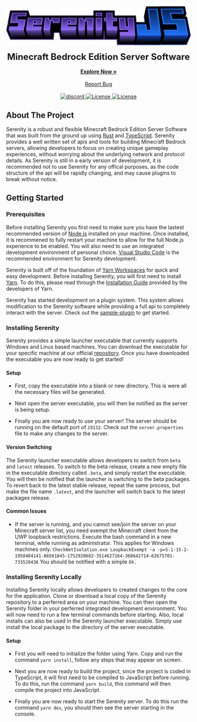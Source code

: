 <br/>
<p align="center">
  <a href="https://github.com/SerenityJS/serenity">
    <img src="./public/serenityjs-banner.png" alt="Logo">
  </a>
  <p align="center">
    <strong><font size = 5.5>Minecraft Bedrock Edition Server Software</font></strong>
    <br/>
    <br/>
    <a href="https://github.com/SerenityJS/serenity"><strong>Explore Now »</strong></a>
    <br/>
    <br/>
    <a href="https://github.com/SerenityJS/serenity/issues">Report Bug</a>
    <br/>
    <br/>
    <a href="https://discord.gg/jUcC3q59zg">
      <img alt="discord" src="https://img.shields.io/discord/854092607239356457?style=for-the-badge&color=%237289DA&label=Discord&logo=discord&logoColor=white">
    <a/>
    <a href="https://github.com/SerenityJS/serenity/blob/develop/LICENSE">
      <img alt="License" src="https://img.shields.io/github/license/SerenityJS/serenity?style=for-the-badge&label=Liscense&color=hotpink">
    <a/>
    <a href="https://www.npmjs.com/package/@serenityjs/launcher">
      <img alt="License" src="https://img.shields.io/npm/v/@serenityjs/launcher?style=for-the-badge&label=NPM&logo=npm&logoColor=white">
    <a/>
  </p>
</p>

## About The Project

Serenity is a robust and flexible Minecraft Bedrock Edition Server Software that was built from the ground up using [Rust](https://www.rust-lang.org/) and [TypeScript](https://www.typescriptlang.org/). Serenity provides a well written set of apis and tools for building Minecraft Bedrock servers, allowing developers to focus on creating unique gameplay experiences, without worrying about the underlying network and protocol details. As Serenity is still in a early version of development, it is recommended not to use Serenity for any offical purposes, as the code structure of the api will be rapidly changing, and may cause plugins to break without notice.

## Getting Started

### Prerequisites

Before installing Serenity you first need to make sure you have the lastest recommended version of [Node.js](https://nodejs.org/en/) installed on your machine. Once installed, it is recommened to fully restart your machine to allow for the full Node.js experience to be enabled. You will also need to use an integrated development environment of personal choice. [Visual Studio Code](https://code.visualstudio.com/) is the recommended environment for Serenity development.

Serenity is built off of the foundation of [Yarn Workspaces](https://yarnpkg.com/features/workspaces) for quick and easy development. Before installing Serenity, you will first need to install [Yarn](https://yarnpkg.com/). To do this, please read through the [Installation Guide](https://yarnpkg.com/getting-started/install) provided by the developers of Yarn.

Serenity has started development on a plugin system. This system allows modification to the Serenity software while providing a full api to completely interact with the server. Check out the [sample-plugin](https://github.com/SerenityJS/sample-plugin) to get started.

### Installing Serenity

Serenity provides a simple launcher executable that currently supports Windows and Linux based machines. You can download the executable for your specific machine at our official [repository](https://github.com/SerenityJS/executable/releases/tag/1.0.0). Once you have downloaded the executable you are now ready to get started!

#### Setup
- First, copy the executable into a blank or new directory. This is were all the necessary files will be generated.

- Next open the server executable, you will then be notified as the server is being setup.

- Finally you are now ready to use your server! The server should be running on the default port of `19132`. Check out the `server.properties` file to make any changes to the server.

#### Version Switching
The Serenity launcher executable allows developers to switch from `beta` and `latest` releases. To switch to the beta release, create a new empty file in the executable directory called `.beta`, and simply restart the executable. You will then be notified that the launcher is switching to the beta packages. To revert back to the latest stable release, repeat the same process, but make the file name `.latest`, and the launcher will switch back to the latest packages release.

#### Common Issues
  - If the server is running, and you cannot see/join the server on your Minecraft server list, you need exempt the Minecraft client from the UWP loopback restrictions. Execute the bash command in a new terminal, while running as administrator. This applies for Windows machines only. `CheckNetIsolation.exe LoopbackExempt -a -p=S-1-15-2-1958404141-86561845-1752920682-3514627264-368642714-62675701-733520436` You should be notified with a simple `Ok.`

### Installing Serenity Locally

Installing Serenity locally allows developers to created changes to the core for the application. Clone or download a local copy of the Serenity repository to a perferred area on your machine. You can then open the Serenity folder in your perferred integrated development environment. You will now need to run a few terminal commands before starting. Also, local installs can also be used in the Serenity launcher executable. Simply use install the local package to the directory of the server executable.

#### Setup
- First you will need to initialize the folder using Yarn. Copy and run the command `yarn install`, follow any steps that may appear on screen.

- Next you are now ready to build the project, since the project is coded in TypeScript, it will first need to be compiled to JavaScript before running. To do this, run the command `yarn build`, this command will then compile the project into JavaScript.

- Finally you are now ready to start the Serenity server. To do this run the command `yarn dev`, you should then see the server starting in the console.

